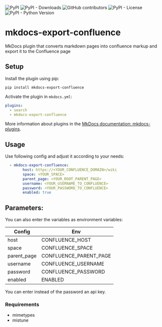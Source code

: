 ![PyPI](https://img.shields.io/pypi/v/mkdocs-export-confluence)
![PyPI - Downloads](https://img.shields.io/pypi/dm/mkdocs-export-confluence)
![GitHub contributors](https://img.shields.io/github/contributors/kreemer/mkdocs-export-confluence)
![PyPI - License](https://img.shields.io/pypi/l/mkdocs-export-confluence)
![PyPI - Python Version](https://img.shields.io/pypi/kreemer/mkdocs-export-confluence)
# mkdocs-export-confluence

MkDocs plugin that converts markdown pages into confluence markup
and export it to the Confluence page

## Setup
Install the plugin using pip:

`pip install mkdocs-export-confluence`

Activate the plugin in `mkdocs.yml`:

```yaml
plugins:
  - search
  - mkdocs-export-confluence
```

More information about plugins in the [MkDocs documentation: mkdocs-plugins](https://www.mkdocs.org/user-guide/plugins/).

## Usage

Use following config and adjust it according to your needs:

```yaml
  - mkdocs-export-confluence:
        host: https://<YOUR_CONFLUENCE_DOMAIN>/wiki
        space: <YOUR_SPACE>
        parent_page: <YOUR_ROOT_PARENT_PAGE>
        username: <YOUR_USERNAME_TO_CONFLUENCE>
        password: <YOUR_PASSWORD_TO_CONFLUENCE>
        enabled: true
```


## Parameters:

You can also enter the variables as environment variables:

| Config | Env |
| --- | --- |
| host | CONFLUENCE_HOST |
| space | CONFLUENCE_SPACE |
| parent_page | CONFLUENCE_PARENT_PAGE |
| username | CONFLUENCE_USERNAME |
| password | CONFLUENCE_PASSWORD |
| enabled | ENABLED |

You can enter instead of the password an api key.

### Requirements
- mimetypes
- mistune
